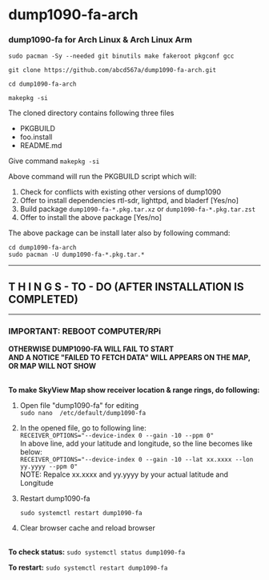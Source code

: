 # dump1090-fa-arch

### dump1090-fa for Arch Linux & Arch Linux Arm

```
sudo pacman -Sy --needed git binutils make fakeroot pkgconf gcc 

git clone https://github.com/abcd567a/dump1090-fa-arch.git

cd dump1090-fa-arch

makepkg -si

```

The cloned directory contains following three files

- PKGBUILD
- foo.install
- README.md

Give command `makepkg -si `

Above command will run the PKGBUILD script which will: 

1. Check for conflicts with existing other versions of dump1090
2. Offer to install dependencies rtl-sdr, lighttpd, and bladerf [Yes/no]
3. Build package `dump1090-fa-*.pkg.tar.xz` or `dump1090-fa-*.pkg.tar.zst`
4. Offer to install the above package [Yes/no]

The above package can be install later also by following command:
```
cd dump1090-fa-arch 
sudo pacman -U dump1090-fa-*.pkg.tar.*
```



***
##  T H I N G S - TO -  DO (AFTER INSTALLATION IS COMPLETED)
***

### IMPORTANT: REBOOT COMPUTER/RPi
**OTHERWISE DUMP1090-FA WILL FAIL TO START** </br>
**AND A NOTICE "FAILED TO FETCH DATA" WILL APPEARS ON THE MAP, OR MAP WILL NOT SHOW** </br></br>



**To make SkyView Map show receiver location & range rings, do following:** </br>

1. Open file "dump1090-fa" for editing  </br>
    `sudo nano  /etc/default/dump1090-fa`  </br>

2. In the opened file, go to following line: </br>
    `RECEIVER_OPTIONS="--device-index 0 --gain -10 --ppm 0"`  </br>
    In above line, add your latitude and longitude, so the line becomes like below:  </br>
    `RECEIVER_OPTIONS="--device-index 0 --gain -10 --lat xx.xxxx --lon yy.yyyy --ppm 0"`  </br>
    NOTE: Repalce xx.xxxx and yy.yyyy by your actual latitude and Longitude  </br>
    


3. Restart dump1090-fa </br>

    `sudo systemctl restart dump1090-fa `  </br>

4. Clear browser cache and reload browser </br></br>


**To check status:**
`sudo systemctl status dump1090-fa `

**To restart:**
`sudo systemctl restart dump1090-fa `

</br>
</br>
